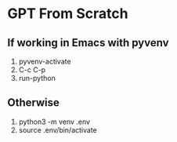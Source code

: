 # GPT From Scratch

## If working in Emacs with pyvenv
1. pyvenv-activate
2. C-c C-p
3. run-python

## Otherwise
1. python3 -m venv .env 
2. source .env/bin/activate
